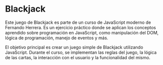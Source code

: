 # Blackjack

Este juego de Blackjack es parte de un curso de JavaScript moderno de Fernando Herrera. Es un ejercicio práctico donde se aplican los conceptos aprendido sobre programación en JavaScript, como manipulación del DOM, lógica de programación, manejo de eventos y más.

El objetivo principal es crear un juego simple de Blackjack utilizando JavaScript. Durante el curso, se implementan las reglas del juego, la lógica de las cartas, la interacción con el usuario y la funcionalidad del mismo.
